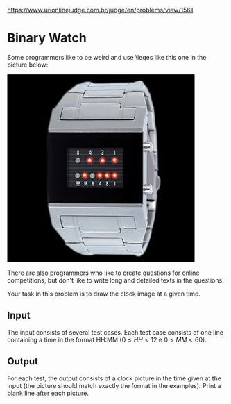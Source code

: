 https://www.urionlinejudge.com.br/judge/en/problems/view/1561

# Binary Watch

Some programmers like to be weird and use \leqes like this one in the picture
below:

![](imgs/UOJ_1561.jpg)

There are also programmers who like to create questions for online
competitions, but don't like to write long and detailed texts in the
questions.

Your task in this problem is to draw the clock image at a given time.

## Input

The input consists of several test cases. Each test case consists of one line
containing a time in the format HH:MM ($0 \leq HH < 12$ e $0 \leq MM < 60$).

## Output

For each test, the output consists of a clock picture in the time given at the
input (the picture should match exactly the format in the examples). Print a
blank line after each picture.
